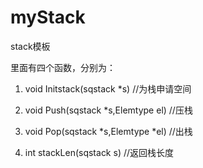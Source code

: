 # myStack
stack模板

里面有四个函数，分别为：

1. void Initstack(sqstack *s)   //为栈申请空间

2. void Push(sqstack *s,Elemtype el)       //压栈

3. void Pop(sqstack *s,Elemtype *el)       //出栈

4. int stackLen(sqstack s)      //返回栈长度
